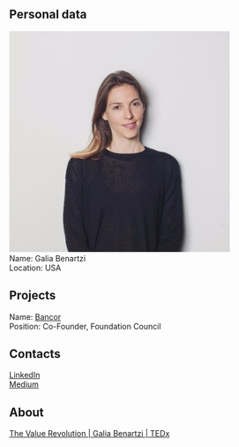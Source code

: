 ## Personal data
![photo](photo/galia_benartzi.jpg)  
Name: Galia Benartzi  
Location: USA  
## Projects 
Name: [Bancor](../projects/bancor.md)  
Position: Co-Founder, Foundation Council  
## Contacts
[LinkedIn](https://www.linkedin.com/in/galia-benartzi-1a0aa220/)   
[Medium](https://medium.com/@galiabenartzi)  
## About
[The Value Revolution | Galia Benartzi | TEDx](https://www.youtube.com/watch?v=Ft8dSvdH2ek)
